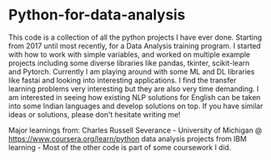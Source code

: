# Python-for-data-analysis
This code is a collection of all the python projects I have ever done. Starting from 2017 until most recently, for a Data Analysis training program.
I started with how to work with simple variables, and worked on multiple example projects including some diverse libraries like pandas, tkinter, scikit-learn and Pytorch.
Currently I am playing around with some ML and DL libraries like fastai and looking into interesting applications.
I find the transfer learning problems very interesting but they are also very time demanding. 
I am interested in seeing how existing NLP solutions for English can be taken into some Indian languages and develop solutions on top. 
If you have similar ideas or solutions, please don't hesitate writing me!

Major learnings from:
Charles Russell Severance   - University of Michigan @ https://www.coursera.org/learn/python
data analysis projects from IBM learning - 
Most of the other code is part of some coursework I did.
